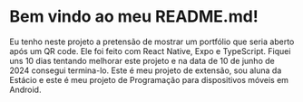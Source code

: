 # Bem vindo ao meu README.md! 
Eu tenho neste projeto a pretensão de mostrar um portfólio que seria aberto após um QR code. Ele foi feito com React Native, Expo e TypeScript.
Fiquei uns 10 dias tentando melhorar este projeto e na data de 10 de junho de 2024 consegui termina-lo. Este é meu projeto de extensão, sou aluna da Estácio e este é meu projeto de Programação para dispositivos móveis em Android.

